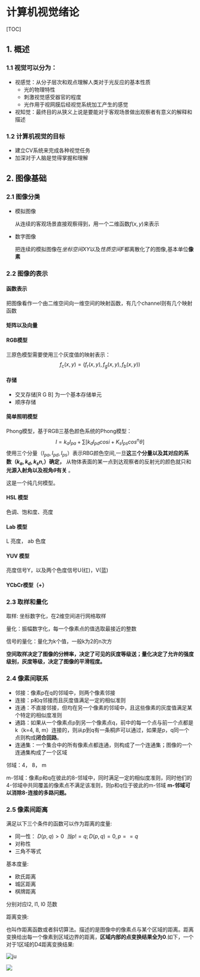# 计算机视觉绪论

[TOC]

## 1. 概述

### 1.1 视觉可以分为：

+ 视感觉：从分子层次和观点理解人类对于光反应的基本性质
  + 光的物理特性
  + 刺激视觉感受器官的程度
  + 光作用于视网膜后经视觉系统加工产生的感觉
+ 视知觉：最终目的从狭义上说是要能对于客观场景做出观察者有意义的解释和描述

### 1.2 计算机视觉的目标

+ 建立CV系统来完成各种视觉任务
+ 加深对于人脑是觉得掌握和理解

## 2. 图像基础

### 2.1 图像分类

+ 模拟图像

  从连续的客观场景直接观察得到，用一个二维函数$f(x, y)$来表示

+ 数字图像

  把连续的模拟图像在*坐标空间XY*以及*性质空间F*都离散化了的图像,基本单位**像素**

### 2.2 图像的表示

#### 函数表示

把图像看作一个由二维空间向一维空间的映射函数，有几个channel则有几个映射函数

#### 矩阵以及向量

#### RGB模型

三原色模型需要使用三个灰度值的映射表示：
$$
f_c(x, y) = (f_r(x, y), f_g(x, y), f_b(x, y))
$$

#### 存储

+ 交叉存储[R G B] 为一个基本存储单元
+ 顺序存储

#### 简单照明模型

Phong模型，基于RGB三基色颜色系统的Phong模型：
$$
I = k_aI_{pa} + \sum [k_dI_{pd}cosi + K_s I_{ps}cos^n\theta]
$$
使用三个分量（$I_{pa}, I_{pd}, I_{ps}$）表示RBG颜色空间,一旦**这三个分量以及其对应的系数（$k_a, k_d, k_s n,$）确定，** 从物体表面的某一点到达观察者的反射光的颜色就只和**光源入射角以及视角$\theta$有关** 。

这是一个纯几何模型。

#### HSL 模型

色调、饱和度、亮度

#### Lab 模型

L 亮度， ab 色度

#### YUV 模型

亮度信号Y，以及两个色度信号U(红)，V(蓝)

#### YCbCr模型（+）

### 2.3 取样和量化

取样: 坐标数字化，在2维空间进行网格取样

量化：振幅数字化，每一个像素点的值选取最接近的整数

信号的量化：量化为k个值，一般k为2的n次方

**空间取样决定了图像的分辨率，决定了可见的灰度等级送；量化决定了允许的强度级别，灰度等级，决定了图像的平滑程度。**

### 2.4 像素间联系

+ 邻接：像素p在q的邻域中，则两个像素邻接
+ 连接：p和q邻接而且灰度值满足一定的相似准则
+ 连通：不直接邻接，但均在另一个像素的邻域中，且这些像素的灰度值满足某个特定的相似度准则
+ 通路：如果从一个像素点p到另一个像素点q，前中的每一个点与前一个点都是k（k=4, 8, m）连接的，则从p到q有一条桐庐可以通过，如果是p，q同一个点则构成**闭合回路**。
+ 连通集：一个集合中的所有像素点都连通，则构成了一个连通集；图像的一个连通集构成了一个区域

邻域：4， 8， m

m-邻域：像素p和q在彼此的8-邻域中，同时满足一定的相似度准则，同时他们的4-邻域中共同覆盖的像素点不满足该准则，则p和q位于彼此的m-邻域  **m-邻域可以消除8-连接的多路问题。**

### 2.5 像素间距离

满足以下三个条件的函数可以作为距离的度量:

+ 同一性： $D(p, q) > 0 \;\;当p!=q; D(p,q)=0, p == q$
+ 对称性
+ 三角不等式

基本度量:

+ 欧氏距离
+ 城区距离
+ 棋牌距离

分别对应l2, l1, l0 范数

距离变换:

也叫作距离函数或者斜切算法。描述的是图像中的像素点与某个区域的距离。距离变换给出每一个像素到区域边界的距离，**区域内部的点变换结果全为0**.如下，一个对于1区域的D4距离变换结果:

![ju](/home/inno/Pictures/190512-ju.jpg)

![](/home/inno/Pictures/190512-juli.jpg)


